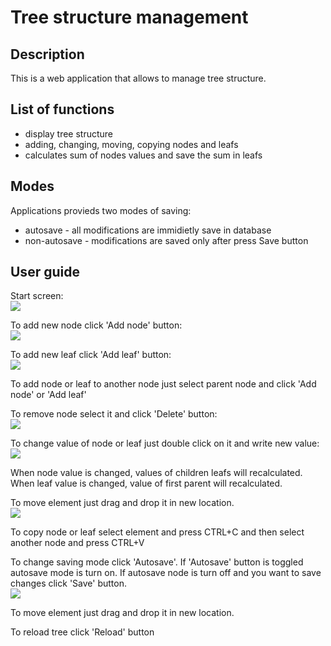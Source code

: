 Tree structure management 
====

Description
----

This is a web application that allows to manage tree structure.

List of functions
----
- display tree structure
- adding, changing, moving, copying nodes and leafs
- calculates sum of nodes values and save the sum in leafs

Modes
----
Applications provieds two modes of saving:
- autosave - all modifications are immidietly save in database
- non-autosave - modifications are saved only after press Save button
 
User guide
----
Start screen:
<br>
![](https://github.com/rosol88/tree/blob/master/img/start.png)

To add new node click 'Add node' button:
<br>
![](https://github.com/rosol88/tree/blob/master/img/add.png)

To add new leaf click 'Add leaf' button:
<br>
![](https://github.com/rosol88/tree/blob/master/img/add-leaf.png)

To add node or leaf to another node just select parent node and click 'Add node' or 'Add leaf'

To remove node select it and click 'Delete' button:
<br>
![](https://github.com/rosol88/tree/blob/master/img/delete-node.png)

To change value of node or leaf just double click on it and write new value:
<br>
![](https://github.com/rosol88/tree/blob/master/img/change-node.png)

When node value is changed, values of children leafs will recalculated.
When leaf value is changed, value of first parent will recalculated.

To move element just drag and drop it in new location.
<br>
![](https://github.com/rosol88/tree/blob/master/img/move-node.png)

To copy node or leaf select element and press CTRL+C and then select another node and press CTRL+V

To change saving mode click 'Autosave'. If 'Autosave' button is toggled autosave mode is turn on. If autosave node is turn off and you want to save changes click 'Save' button.
<br>
![](https://github.com/rosol88/tree/blob/master/img/autosave.png)

To move element just drag and drop it in new location.

To reload tree click 'Reload' button
